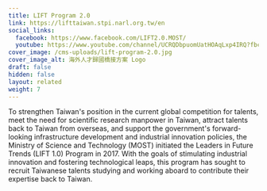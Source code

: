 ```yaml
---
title: LIFT Program 2.0
link: https://lifttaiwan.stpi.narl.org.tw/en
social_links:
  facebook: https://www.facebook.com/LIFT2.0.MOST/
  youtube: https://www.youtube.com/channel/UCRQDbpuomUatHOAqLxp4IRQ?fbclid=IwAR0KNkJI2YyMMbc262xbWPWIPVe2SClKJmKPg7P8pN1UqC70KRuPYpFK5fQ
cover_image: /cms-uploads/lift-program-2.0.jpg
cover_image_alt: 海外人才歸國橋接方案 Logo
draft: false
hidden: false
layout: related
weight: 7
---
```

To strengthen Taiwan's position in the current global competition for talents, meet the need for scientific research manpower in Taiwan, attract talents back to Taiwan from overseas, and support the government's forward-looking infrastructure development and industrial innovation policies, the Ministry of Science and Technology (MOST) initiated the Leaders in Future Trends (LIFT 1.0) Program in 2017. With the goals of stimulating industrial innovation and fostering technological leaps, this program has sought to recruit Taiwanese talents studying and working aboard to contribute their expertise back to Taiwan.
